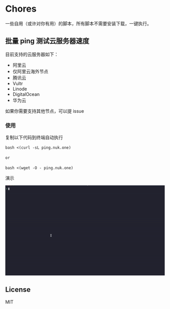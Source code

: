 # Chores

一些自用（或许对你有用）的脚本，所有脚本不需要安装下载，一键执行。

## 批量 ping 测试云服务器速度

目前支持的云服务器如下：

- 阿里云
- 仅阿里云海外节点
- 腾讯云
- Vultr
- Linode
- DigitalOcean
- 华为云

如果你需要支持其他节点，可以提 issue

### 使用

复制以下代码到终端自动执行

```
bash <(curl -sL ping.nuk.one)

or 

bash <(wget -O - ping.nuk.one)
```

演示

![demo1](assets/demo1.gif)

## License

MIT
